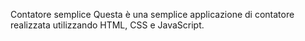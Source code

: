 Contatore semplice
Questa è una semplice applicazione di contatore realizzata utilizzando HTML, CSS e JavaScript. 
